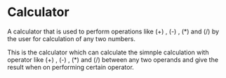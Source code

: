# Calculator             
A calculator that is used to perform operations like (+) , (-) , (*) and (/) by the user for calculation of any two numbers.
  
This is the calculator which can calculate the simnple calculation with operator like (+) , (-) , (*) and (/) between any
two operands and give the result when on performing certain operator.
